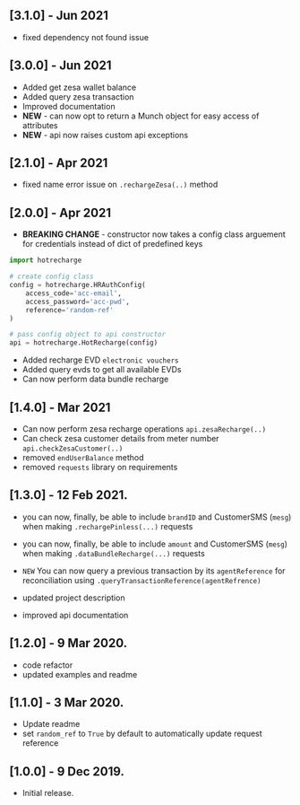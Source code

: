 ## [3.1.0] - Jun 2021
* fixed dependency not found issue

## [3.0.0] - Jun 2021
* Added get zesa wallet balance
* Added query zesa transaction
* Improved documentation
* **NEW** - can now opt to return a Munch object for easy access of attributes
* **NEW** - api now raises custom api exceptions

## [2.1.0] - Apr 2021
* fixed name error issue on `.rechargeZesa(..)` method

## [2.0.0] - Apr 2021
* **BREAKING CHANGE** - constructor now takes a config class arguement for credentials instead of dict of predefined keys 
```python
import hotrecharge

# create config class
config = hotrecharge.HRAuthConfig(
    access_code='acc-email', 
    access_password='acc-pwd',
    reference='random-ref'
)

# pass config object to api constructor
api = hotrecharge.HotRecharge(config)
```
* Added recharge EVD `electronic vouchers`
* Added query evds to get all available EVDs
* Can now perform data bundle recharge

## [1.4.0] - Mar 2021
* Can now perform zesa recharge operations `api.zesaRecharge(..)`
* Can check zesa customer details from meter number `api.checkZesaCustomer(..)`
* removed `endUserBalance` method
* removed `requests` library on requirements
  
## [1.3.0] - 12 Feb 2021.
* you can now, finally, be able to include `brandID` and CustomerSMS (`mesg`) when making `.rechargePinless(...)` requests
 
* you can now, finally, be able to include `amount` and CustomerSMS (`mesg`) when making `.dataBundleRecharge(...)` requests

* `NEW` You can now query a previous transaction by its `agentReference` for reconciliation using `.queryTransactionReference(agentRefrence)`
* updated project description
* improved api documentation

## [1.2.0] - 9 Mar 2020.
* code refactor
* updated examples and readme

## [1.1.0] - 3 Mar 2020.
* Update readme
* set `random_ref` to `True` by default to automatically update request reference

## [1.0.0] - 9 Dec 2019.
* Initial release.


